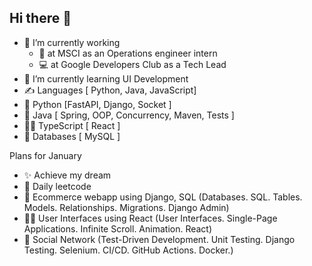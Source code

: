 ## Hi there 👋

- 🔭 I’m currently working
  - 🧩 at MSCI as an Operations engineer intern
  - 💻 at Google Developers Club as a Tech Lead
- 🎨 I’m currently learning UI Development
- ✍️ Languages [ Python, Java, JavaScript]
- 🐍 Python [FastAPI, Django, Socket ]
- 🦖 Java [ Spring, OOP, Concurrency, Maven, Tests ]
- 🕵️‍♂️ TypeScript [ React ]
- 🫏 Databases [ MySQL ]


Plans for January
- ✨ Achieve my dream
- 🦍 Daily leetcode
- 🍂 Ecommerce webapp using Django, SQL (Databases. SQL. Tables. Models. Relationships. Migrations. Django Admin)
- 🙇‍♂️ User Interfaces using React (User Interfaces. Single-Page Applications. Infinite Scroll. Animation. React)
- 🫏 Social Network (Test-Driven Development. Unit Testing. Django Testing. Selenium. CI/CD. GitHub Actions. Docker.)
